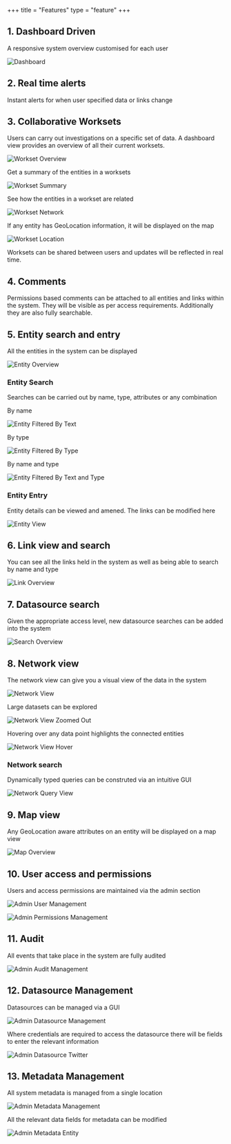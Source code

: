 +++
title = "Features"
type = "feature"
+++

## 1. Dashboard Driven

A responsive system overview customised for each user

![Dashboard](/img/screenshots/miner-dashboard.png)

## 2. Real time alerts

Instant alerts for when user specified data or links change

## 3. Collaborative Worksets

Users can carry out investigations on a specific set of data. A dashboard view provides an overview of all their current worksets.

![Workset Overview](/img/screenshots/workset-overview.png)

Get a summary of the entities in a worksets

![Workset Summary](/img/screenshots/workset-summary.png)

See how the entities in a workset are related

![Workset Network](/img/screenshots/workset-network.png)

If any entity has GeoLocation information, it will be displayed on the map

![Workset Location](/img/screenshots/workset-location.png)

Worksets can be shared between users and updates will be reflected in real time.

## 4. Comments

Permissions based comments can be attached to all entities and links within the system. They will be visible as per access requirements. Additionally they are also fully searchable.

## 5. Entity search and entry

All the entities in the system can be displayed

![Entity Overview](/img/screenshots/entity-overview.png)

### Entity Search

Searches can be carried out by name, type, attributes or any combination

By name

![Entity Filtered By Text](/img/screenshots/entity-overview-filtered-text.png)

By type

![Entity Filtered By Type](/img/screenshots/entity-overview-filtered-type.png)

By name and type

![Entity Filtered By Text and Type](/img/screenshots/entity-overview-filtered-text-type.png)

### Entity Entry

Entity details can be viewed and amened. The links can be modified here

![Entity View](/img/screenshots/entity-view.png)

## 6. Link view and search

You can see all the links held in the system as well as being able to search by name and type

![Link Overview](/img/screenshots/links-overview.png)

## 7. Datasource search

Given the appropriate access level, new datasource searches can be added into the system

![Search Overview](/img/screenshots/search-overview.png)

## 8. Network view

The network view can give you a visual view of the data in the system

![Network View](/img/screenshots/network-view.png)

Large datasets can be explored

![Network View Zoomed Out](/img/screenshots/network-view-zoomed-out.png)

Hovering over any data point highlights the connected entities

![Network View Hover](/img/screenshots/network-view-hover.png)

### Network search

Dynamically typed queries can be construted via an intuitive GUI

![Network Query View](/img/screenshots/network-query-view.png)

## 9. Map view

Any GeoLocation aware attributes on an entity will be displayed on a map view

![Map Overview](/img/screenshots/map-overview.png)

## 10. User access and permissions

Users and access permissions are maintained via the admin section

![Admin User Management](/img/screenshots/admin-user-management.png)

![Admin Permissions Management](/img/screenshots/admin-permissions-management.png)

## 11. Audit

All events that take place in the system are fully audited

![Admin Audit Management](/img/screenshots/admin-audit-management.png)

## 12. Datasource Management

Datasources can be managed via a GUI

![Admin Datasource Management](/img/screenshots/admin-datasource-management.png)

Where credentials are required to access the datasource there will be fields to enter the relevant information

![Admin Datasource Twitter](/img/screenshots/admin-datasource-twitter.png)

## 13. Metadata Management

All system metadata is managed from a single location

![Admin Metadata Management](/img/screenshots/admin-metadata-management.png)

All the relevant data fields for metadata can be modified

![Admin Metadata Entity](/img/screenshots/admin-metadata-entity.png)
